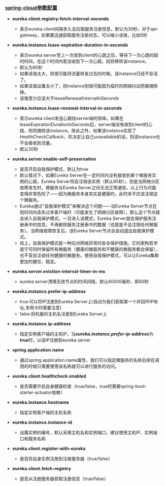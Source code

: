 ### [spring-cloud参数配置](#)

- **eureka.client.registry-fetch-interval-seconds**  
   - 表示eureka client间隔多久去拉取服务注册信息，默认为30秒，对于api-gateway，如果要迅速获取服务注册状态，可以缩小该值，比如5秒

- **eureka.instance.lease-expiration-duration-in-seconds**  
  - 表示eureka server至上一次收到client的心跳之后，等待下一次心跳的超时时间，在这个时间内若没收到下一次心跳，则将移除该instance。
  - 默认为90秒
  - 如果该值太大，则很可能将流量转发过去的时候，该instance已经不存活了。
  - 如果该值设置太小了，则instance则很可能因为临时的网络抖动而被摘除掉。
  - 该值至少应该大于leaseRenewalIntervalInSeconds

- **eureka.instance.lease-renewal-interval-in-seconds**  
   - 表示eureka client发送心跳给server端的频率。如果在leaseExpirationDurationInSeconds后，server端没有收到client的心跳，则将摘除该instance。除此之外，如果该instance实现了HealthCheckCallback，并决定让自己unavailable的话，则该instance也不会接收到流量。
   - 默认30秒

- **eureka.server.enable-self-preservation**  
   - 是否开启自我保护模式，默认为true
   - 默认情况下，如果Eureka Server在一定时间内没有接收到某个微服务实例的心跳，Eureka Server将会注销该实例（默认90秒）。但是当网络分区故障发生时，微服务与Eureka Server之间无法正常通信，以上行为可能变得非常危险了——因为微服务本身其实是健康的，此时本不应该注销这个微服务。
   - Eureka通过“自我保护模式”来解决这个问题——当Eureka Server节点在短时间内丢失过多客户端时（可能发生了网络分区故障），那么这个节点就会进入自我保护模式。一旦进入该模式，Eureka Server就会保护服务注册表中的信息，不再删除服务注册表中的数据（也就是不会注销任何微服务）。当网络故障恢复后，该Eureka Server节点会自动退出自我保护模式。
   - 综上，自我保护模式是一种应对网络异常的安全保护措施。它的架构哲学是宁可同时保留所有微服务（健康的微服务和不健康的微服务都会保留），也不盲目注销任何健康的微服务。使用自我保护模式，可以让Eureka集群更加的健壮、稳定。

- **eureka.server.eviction-interval-timer-in-ms**  
   - eureka server清理无效节点的时间间隔，默认60000毫秒，即60秒

- **eureka.instance.prefer-ip-address**
   - true:可以将IP注册到Eureka Server上(自动为我们获取第一个非回环IP地址,多网卡时需要注意)
   - false:将机器的主机名注册到Eureka Server上
   
- **eureka.instance.ip-address**
  - 指定实例客户端的主机IP，当***eureka.instance.prefer-ip-address***为**true**时，以该IP注册到eureka server

- **spring.application.name**
  - 通过spring.application.name属性，我们可以指定微服务的名称后续在调用的时候只需要使用该名称就可以进行服务的访问。

- **eureka.client.healthcheck.enabled**
   - 是否需要开启自身健康检查（true/false，true时需要spring-boot-starter-actuator依赖）

- **eureka.instance.hostname**
  - 指定实例客户端的主机名称

- **eureka.instance.instance-id**
  - 设置实例的编号，默认采用主机名和实例端口，建议使用主机IP、实例端口和服务名称 

- **eureka.client.register-with-eureka**
   - 是否将自身实例注册到注册服务器（true/false）

- **eureka.client.fetch-registry**
  - 是否从注册服务器获取注册信息（true/false）









